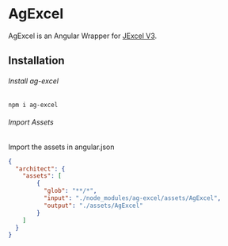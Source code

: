 # AgExcel

AgExcel is an Angular Wrapper for [JExcel V3](https://www.npmjs.com/package/jexcel).

## Installation
###### Install ag-excel
`npm i ag-excel`
###### Import Assets
Import the assets in angular.json
```json
{
  "architect": {
    "assets": [
		{
		  "glob": "**/*",
		  "input": "./node_modules/ag-excel/assets/AgExcel",
		  "output": "./assets/AgExcel"
		}
	]
  }
}
```
